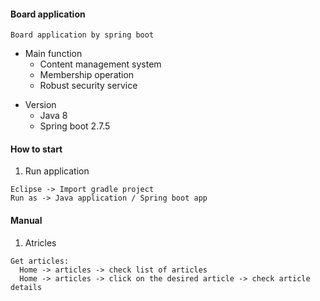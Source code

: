 #### Board application

```
Board application by spring boot
```

+ Main function
  + Content management system
  + Membership operation
  + Robust security service

* Version
  * Java 8
  * Spring boot 2.7.5

#### How to start

1. Run application
```
Eclipse -> Import gradle project
Run as -> Java application / Spring boot app
```

#### Manual

1. Atricles
```
Get articles:
  Home -> articles -> check list of articles
  Home -> articles -> click on the desired article -> check article details
```